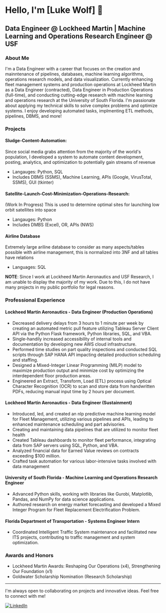 # Hello, I'm [Luke Wolf] 👋

## Data Engineer @ Lockheed Martin | Machine Learning and Operations Research Engineer @ USF

### About Me
I'm a Data Engineer with a career that focuses on the creation and mainntenance of pipelines, databases, machine learning algorithms, operations research models, and data visualization. Currently enhancing fleet management systems and production operations at Lockheed Martin as a Data Engineer (contracted), Data Engineer in Production Operations (full-time), and conducting cutting-edge research with machine learning and operations research at the University of South Florida. I'm passionate about applying my technical skills to solve complex problems and optimize systems. I enjoy developing automated tasks, implmenting ETL methods, pipelines, DBMS, and more!

### Projects
#### Sludge-Content-Automation: 
Since social media grabs attention from the majority of the world's population, I developed a system to automate content development, posting, analytics, and optimization to potentially gain streams of revenue
- Langauges: Python, SQL
- Includes DBMS (SSMS), Machine Learning, APIs (Google, VirusTotal, SSMS), GUI (tkinter)

#### Satellite-Launch-Cost-Minimization-Operations-Research:
(Work In Progress) This is used to determine optimal sites for launching low orbit satellites into space
- Langauges: Python
- Includes DMBS (Excel), OR, APIs (NWS)

#### Airline Database 
Extremely large ariline database to consider as many aspects/tables possible with airline management, this is normalized into 3NF and all tables have relations
- Languages: SQL

**NOTE**: Since I work at Lockheed Martin Aeronautics and USF Research, I am unable to display the majority of my work. Due to this, I do not have many projects in my public portfolio for legal reasons.  

### Professional Experience


#### Lockheed Martin Aeronautics - Data Engineer (Production Operations)
- Decreased delivery delays from 3 hours to 1 minute per week by creating an automated metric pull feature utilizing Tableau Server Client API via the Python Flask framework, Python libraries, SQL, and VBA.
- Single-handily increased accessibility of internal tools and documentation by developing new AWS cloud infrastructure.
- Performed time studies on part quality inspections and conducted SQL scripts through SAP HANA API impacting detailed production scheduling and staffing.
- Designed a Mixed-Integer Linear Programming (MILP) model to maximize production output and minimize cost by optimizing the interdependent floor production areas.
- Engineered an Extract, Transform, Load (ETL) process using Optical Character Recognition (OCR) to scan and store data from handwritten PDFs, reducing manual input time by 2 hours per document.


#### Lockheed Martin Aeronautics - Data Engineer (Sustainment)
- Introduced, led, and created an nlp predictive machine learning model for Fleet Management, utilizing various pipelines and APIs, leading to enhanced maintenance scheduling and part advisories. 
- Creating and maintaining data pipelines that are utilized to monitor fleet health 
- Created Tableau dashboards to monitor fleet performance, integrating data from SAP servers using SQL, Python, and VBA.
- Analyzed financial data for Earned Value reviews on contracts exceeding $100 million.
- Crafted task automation for various labor-intensive tasks involved with data management

#### University of South Florida - Machine Learning and Operations Research Engineer
- Advanced Python skills, working with libraries like Gurobi, Matplotlib, Pandas, and NumPy for data science applications.
- Authored research on energy market forecasting and developed a Mixed Integer Program for Fleet Replacement Electrification Problem.

#### Florida Department of Transportation - Systems Engineer Intern
- Coordinated Intelligent Traffic System maintenance and facilitated new ITS projects, contributing to traffic management and system optimization.

### Awards and Honors
- Lockheed Martin Awards: Reshaping Our Operations (x4), Strengthening Our Foundation (x1)
- Goldwater Scholarship Nomination (Research Scholarship)
---

I'm always open to collaborating on projects and innovative ideas. Feel free to connect with me!

[![LinkedIn](https://img.shields.io/badge/LinkedIn-%230077B5.svg?logo=linkedin&logoColor=white)](https://linkedin.com/in/lukeawolf) 


